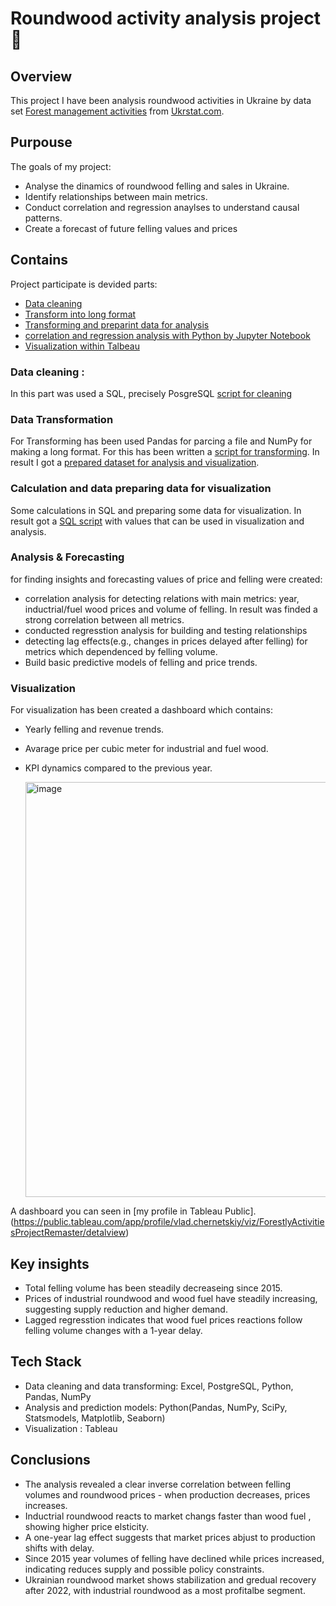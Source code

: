 # **Roundwood activity analysis project** :deciduous_tree:
## Overview
This project I have been analysis roundwood activities in Ukraine by data set [Forest management activities](https://stat.gov.ua/en/datasets/forest-management-activities) from [Ukrstat.com](https://stat.gov.ua/en). 
## Purpouse
The goals of my project: 
- Analyse the dinamics of roundwood felling and sales in Ukraine.
- Identify relationships between main metrics.
- Conduct correlation and regression anaylses to understand causal patterns.
- Create a forecast of future felling values and prices 
## Contains
Project participate is devided parts: 
- [Data cleaning ](https://github.com/vlad-chernetskiy/My_portfolio_projects/blob/main/Roundwood_activity_analysis_project/cleaning%20script.sql)
- [Transform into long format](https://github.com/vlad-chernetskiy/My_portfolio_projects/blob/main/Roundwood_activity_analysis_project/ForestDataCleaning.py)
- [Transforming and preparint data for analysis](https://github.com/vlad-chernetskiy/My_portfolio_projects/blob/main/Roundwood_activity_analysis_project/script%20for%20analys%20and%20visualization.sql)
- [correlation and regression analysis with Python by Jupyter Notebook](https://github.com/vlad-chernetskiy/My_portfolio_projects/tree/main/Roundwood_activity_analysis_project/analysis_scripts)
-  [Visualization within Talbeau](https://public.tableau.com/app/profile/vlad.chernetskiy/viz/ForestlyActivitiesProjectRemaster/detalview) 
###  Data cleaning :
In this part was used a SQL, precisely PosgreSQL [script for cleaning](https://github.com/vlad-chernetskiy/My_portfolio_projects/blob/main/Roundwood_activity_analysis_project/cleaning%20script.sql) 
### Data Transformation
For Transforming has been used Pandas for parcing a file and NumPy for making a long format. For this has been written a [script for transforming](https://github.com/vlad-chernetskiy/My_portfolio_projects/blob/main/Roundwood_activity_analysis_project/ForestDataCleaning.py). In result I got a [prepared dataset for analysis and visualization](https://github.com/vlad-chernetskiy/My_portfolio_projects/blob/main/Roundwood_activity_analysis_project/forestdata1.3.zip).
 ### Calculation and data preparing data for visualization
Some calculations in SQL and preparing some data for visualization. In result got a [SQL script](https://github.com/vlad-chernetskiy/My_portfolio_projects/blob/main/Roundwood_activity_analysis_project/script%20for%20analys%20and%20visualization.sql) with values that can be used in visualization and analysis.
### Analysis & Forecasting
for finding insights and forecasting values of price and felling were created:
- correlation analysis for detecting relations with main metrics: year, inductrial/fuel wood prices and volume of felling. In result was finded a strong correlation between all metrics.
- conducted regresstion analysis for building and testing relationships
- detecting lag effects(e.g., changes in prices delayed after felling) for metrics which dependenced by felling volume.
- Build basic predictive models of felling and price trends. 
### Visualization
For visualization has been created a dashboard which contains:
- Yearly felling and revenue trends.
- Avarage price per cubic meter for industrial and fuel wood.
- KPI dynamics compared to the previous year.


  <img width="1149" height="664" alt="image" src="https://github.com/user-attachments/assets/c0bab29f-d9ea-4268-aab5-2e0e9aab39a5" />

A dashboard you can seen in [my profile in Tableau Public].(https://public.tableau.com/app/profile/vlad.chernetskiy/viz/ForestlyActivitiesProjectRemaster/detalview)    
## Key insights
- Total felling volume has been steadily decreaseing since 2015.
- Prices of industrial roundwood and wood fuel have steadily increasing, suggesting supply reduction and higher demand.
- Lagged regresstion indicates that wood fuel prices reactions follow felling volume changes with a 1-year delay. 
## Tech Stack
- Data cleaning and data transforming: Excel, PostgreSQL, Python, Pandas, NumPy
- Analysis and prediction models: Python(Pandas, NumPy, SciPy, Statsmodels, Matplotlib, Seaborn)
- Visualization : Tableau
## Conclusions
- The analysis revealed a clear inverse correlation between felling volumes and roundwood prices - when production decreases, prices increases.
- Inductrial roundwood reacts to market changs faster than wood fuel , showing higher price elsticity.
- A one-year lag effect suggests that market prices abjust to production shifts with delay.
- Since 2015 year volumes of felling have declined while prices increased, indicating reduces supply and possible policy constraints.
- Ukrainian roundwood market shows stabilization and gredual recovery after 2022, with industrial roundwood as a most profitalbe segment. 

